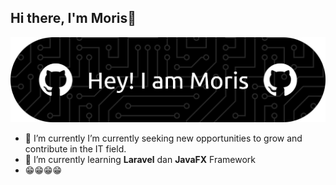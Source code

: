 ## Hi there, I'm Moris👋

![Morissarkol](img/github-header-banner.png)

<!--
**Morissarkol/Morissarkol** is a ✨ _special_ ✨ repository because its `README.md` (this file) appears on your GitHub profile.

Here are some ideas to get you started:

- 🔭 I’m currently working on ...
- 🌱 I’m currently learning ...
- 👯 I’m looking to collaborate on ...
- 🤔 I’m looking for help with ...
- 💬 Ask me about ...
- 📫 How to reach me: ...
- 😄 Pronouns: ...
- ⚡ Fun fact: ...
-->


- 🔭 I’m currently I’m currently seeking new opportunities to grow and contribute in the IT field.
- 🌱 I’m currently learning **Laravel** dan **JavaFX** Framework
- 😁😁😁😁